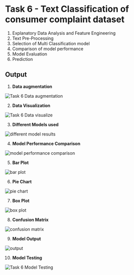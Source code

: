 # Task 6 - Text Classification of consumer complaint dataset

1. Explanatory Data Analysis and Feature Engineering
2. Text Pre-Processing
3. Selection of Multi Classification model
4. Comparison of model performance
5. Model Evaluation
6. Prediction

## Output

1. **Data augmentation**

![Task 6 Data augmentation](https://github.com/kalpesh-git0/Kaiburr-tasks/assets/78799833/eb2a2ae7-5d1d-4074-94ed-a2f53b9aa015)

2. **Data Visualization**

![Task 6 Data visualize](https://github.com/kalpesh-git0/Kaiburr-tasks/assets/78799833/f7ecded4-72f9-4292-a5d0-087fe4fe951e)

3. **Different Models used**

![different model results](https://github.com/kalpesh-git0/Kaiburr-tasks/assets/78799833/dbd8127a-a376-48c6-909b-518899ab08ce)

4. **Model Performance Comparison**

![model performance comparison](https://github.com/kalpesh-git0/Kaiburr-tasks/assets/78799833/06b4affa-0295-46e8-9531-1dddec3e0f3f)

5. **Bar Plot**

![bar plot](https://github.com/kalpesh-git0/Kaiburr-tasks/assets/78799833/c5cd6c39-7175-4dc0-ad24-6179aa810fcf)

6. **Pie Chart**

![pie chart](https://github.com/kalpesh-git0/Kaiburr-tasks/assets/78799833/4d8b1f73-b5a5-44c9-a40e-9e9c2bb12f45)

7. **Box Plot**

![box plot](https://github.com/kalpesh-git0/Kaiburr-tasks/assets/78799833/c1c6ec4d-16eb-43b9-99bc-1bcf49188b71)

8. **Confusion Matrix**

![confusion matrix](https://github.com/kalpesh-git0/Kaiburr-tasks/assets/78799833/3ad959a8-d1b0-4a81-8eb7-635296437e25)

9. **Model Output**

![output ](https://github.com/kalpesh-git0/Kaiburr-tasks/assets/78799833/f9d6bfe5-cd6f-4b56-89df-26578d371518)

10. **Model  Testing**

![Task 6 Model Testing](https://github.com/kalpesh-git0/Kaiburr-tasks/assets/78799833/5e7d2b9b-6cb0-4e18-812b-9918e221734a)




